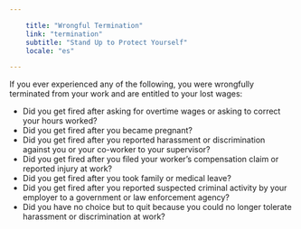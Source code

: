 ```yaml
---

    title: "Wrongful Termination"
    link: "termination"
    subtitle: "Stand Up to Protect Yourself"
    locale: "es"

---
```


If you ever experienced any of the following, you were wrongfully terminated from your work and are entitled to your lost wages:

<aside>
<ul>
    <li>
        Did you get fired after asking for overtime wages or asking to correct your hours worked?
    </li>
    <li>
        Did you get fired after you became pregnant?
    </li>
    <li>
        Did you get fired after you reported harassment or discrimination against you or your co-worker to your supervisor?
    </li>
    <li>
        Did you get fired after you filed your worker’s compensation claim or reported injury at work?
    </li>
    <li>
        Did you get fired after you took family or medical leave?   
    </li>
    <li>
        Did you get fired after you reported suspected criminal activity by your employer to a government or law enforcement agency?    
    </li>
    <li>
        Did you have no choice but to quit because you could no longer tolerate harassment or discrimination at work?
    </li>
</ul>
</aside>